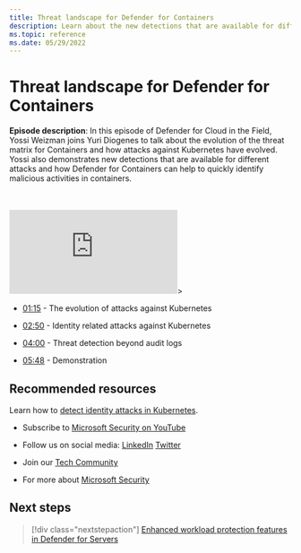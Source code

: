 ```yaml
---
title: Threat landscape for Defender for Containers
description: Learn about the new detections that are available for different attacks and how Defender for Containers can help to quickly identify malicious activities in containers.
ms.topic: reference
ms.date: 05/29/2022
---
```


# Threat landscape for Defender for Containers

**Episode description**: In this episode of Defender for Cloud in the Field, Yossi Weizman joins Yuri Diogenes to talk about the evolution of the threat matrix for Containers and how attacks against Kubernetes have evolved. Yossi also demonstrates new detections that are available for different attacks and how Defender for Containers can help to quickly identify malicious activities in containers.

<br>
<br>
<iframe src="https://aka.ms/docs/player?id=646c2b9a-3f15-4705-af23-7802bd9549c5" max-width: 100%; min-width: 100% allowFullScreen="true" frameBorder="0"></iframe>></iframe>

- [01:15](/shows/mdc-in-the-field/threat-landscape-containers#time=01m15s) - The evolution of attacks against Kubernetes

- [02:50](/shows/mdc-in-the-field/threat-landscape-containers#time=02m50s) - Identity related attacks against Kubernetes

- [04:00](/shows/mdc-in-the-field/threat-landscape-containers#time=04m00s) - Threat detection beyond audit logs

- [05:48](/shows/mdc-in-the-field/threat-landscape-containers#time=5m48s) - Demonstration

## Recommended resources
  
Learn how to [detect identity attacks in Kubernetes](https://techcommunity.microsoft.com/t5/microsoft-defender-for-cloud/detecting-identity-attacks-in-kubernetes/ba-p/3232340).

-  Subscribe to [Microsoft Security on YouTube](https://www.youtube.com/redirect?event=video_description&redir_token=QUFFLUhqa0ZoTml2Qm9kZ2pjRzNMUXFqVUwyNl80YVNtd3xBQ3Jtc0trVm9QM2Z0NlpOeC1KSUE2UEd1cVJ5aHQ0MTN6WjJEYmNlOG9rWC1KZ1ZqaTNmcHdOOHMtWXRLSGhUTVBhQlhhYzlUc2xmTHZtaUpkd1c4LUQzLWt1YmRTbkVQVE5EcTJIM0Foc042SGdQZU5acVRJbw&q=https%3A%2F%2Faka.ms%2FSubscribeMicrosoftSecurity)

-  Follow us on social media: 
  [LinkedIn](https://www.youtube.com/redirect?event=video_description&redir_token=QUFFLUhqbFk5TXZuQld2NlpBRV9BQlJqMktYSm95WWhCZ3xBQ3Jtc0tsQU13MkNPWGNFZzVuem5zc05wcnp0VGxybHprVTkwS2todWw0b0VCWUl4a2ZKYVktNGM1TVFHTXpmajVLcjRKX0cwVFNJaDlzTld4MnhyenBuUGRCVmdoYzRZTjFmYXRTVlhpZGc4MHhoa3N6ZDhFMA&q=https%3A%2F%2Fwww.linkedin.com%2Fshowcase%2Fmicrosoft-security%2F)
  [Twitter](https://twitter.com/msftsecurity)

-  Join our [Tech Community](https://aka.ms/SecurityTechCommunity)

-  For more about [Microsoft Security](https://msft.it/6002T9HQY)

## Next steps

> [!div class="nextstepaction"]
> [Enhanced workload protection features in Defender for Servers](episode-twelve.md)
